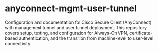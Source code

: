# anyconnect-mgmt-user-tunnel
Configuration and documentation for Cisco Secure Client (AnyConnect) with management tunnel and user tunnel deployment. This repository covers setup, testing, and configuration for Always-On VPN, certificate-based authentication, and the transition from machine-level to user-level connectivity.
